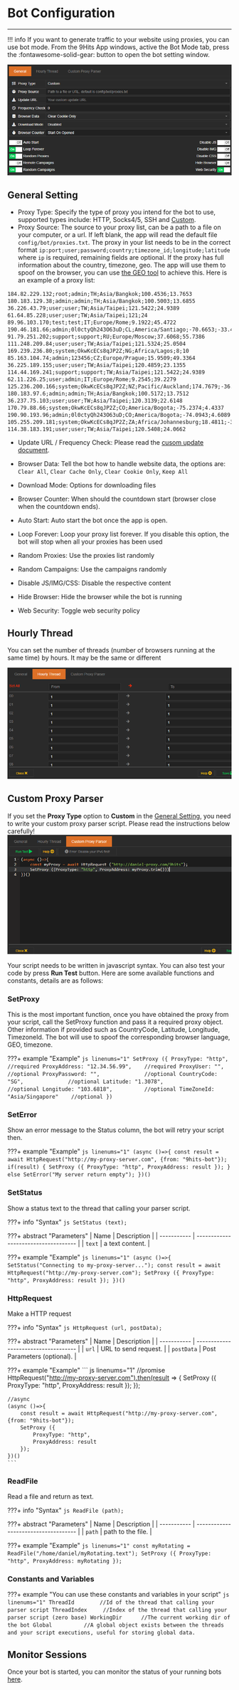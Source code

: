 # Bot Configuration
---------

!!! info
    If you want to generate traffic to your website using proxies, you can use bot mode. From the 9Hits App windows, active the Bot Mode tab, press the :fontawesome-solid-gear: button to open the bot setting window.

![Exchange Mode](../../imgs/bot-setting.png)

## General Setting
* Proxy Type: Specify the type of proxy you intend for the bot to use, supported types include: HTTP, Socks4/5, SSH and [Custom](#custom-proxy-parser).
* Proxy Source: The source to your proxy list, can be a path to a file on your computer, or a url. If left blank, the app will read the default file `config/bot/proxies.txt`. The proxy in your list needs to be in the correct format `ip:port;user;password;country;timezone_id;longitude;latitude` where `ip` is required, remaining fields are optional. If the proxy has full information about the country, timezone, geo. The app will use them to spoof on the browser, you can use [the GEO tool](geo-proxy.md) to achieve this. Here is an example of a proxy list:
```
184.82.229.132;root;admin;TH;Asia/Bangkok;100.4536;13.7653
180.183.129.38;admin;admin;TH;Asia/Bangkok;100.5003;13.6855
36.226.43.79;user;user;TW;Asia/Taipei;121.5422;24.9389
61.64.85.228;user;user;TW;Asia/Taipei;121;24
89.96.103.170;test;test;IT;Europe/Rome;9.1922;45.4722
190.46.181.66;admin;0l0ctyQh243O63uD;CL;America/Santiago;-70.6653;-33.4513
91.79.251.202;support;support;RU;Europe/Moscow;37.6068;55.7386
111.248.209.84;user;user;TW;Asia/Taipei;121.5324;25.0504
169.239.236.80;system;OkwKcECs8qJP2Z;NG;Africa/Lagos;8;10
85.163.104.74;admin;123456;CZ;Europe/Prague;15.9509;49.3364
36.225.189.155;user;user;TW;Asia/Taipei;120.4859;23.1355
114.44.169.241;support;support;TW;Asia/Taipei;121.5422;24.9389
62.11.226.25;user;admin;IT;Europe/Rome;9.2545;39.2279
125.236.200.166;system;OkwKcECs8qJP2Z;NZ;Pacific/Auckland;174.7679;-36.8506
180.183.97.6;admin;admin;TH;Asia/Bangkok;100.5172;13.7512
36.237.75.103;user;user;TW;Asia/Taipei;120.3139;22.6148
170.79.88.66;system;OkwKcECs8qJP2Z;CO;America/Bogota;-75.2374;4.4337
190.90.193.96;admin;0l0ctyQh243O63uD;CO;America/Bogota;-74.0943;4.6089
105.255.209.181;system;OkwKcECs8qJP2Z;ZA;Africa/Johannesburg;18.4811;-34.0486
114.38.183.191;user;user;TW;Asia/Taipei;120.5408;24.0662
```
* Update URL / Frequency Check: Please read the [cusom update document](custom-update.md).
* Browser Data: Tell the bot how to handle website data, the options are: `Clear All`, `Clear Cache Only`, `Clear Cookie Only`, `Keep All`
* Download Mode: Options for downloading files
* Browser Counter: When should the countdown start (browser close when the countdown ends).

* Auto Start: Auto start the bot once the app is open.
* Loop Forever: Loop your proxy list forever. If you disable this option, the bot will stop when all your proxies has been used
* Random Proxies: Use the proxies list randomly
* Random Campaigns: Use the campaigns randomly
* Disable JS/IMG/CSS: Disable the respective content
* Hide Browser: Hide the browser while the bot is running
* Web Security: Toggle web security policy

## Hourly Thread
You can set the number of threads (number of browsers running at the same time) by hours. It may be the same or different

![Hourly Thread](../../imgs/bot-hourly-thread.png)

## Custom Proxy Parser
If you set the **Proxy Type** option to **Custom** in the [General Setting](#general-setting), you need to write your custom proxy parser script. Please read the instructions below carefully!
![Custom Proxy Parser](../../imgs/bot-custom-proxy.png)

Your script needs to be written in javascript syntax. You can also test your code by press **Run Test** button. Here are some available functions and constants, details are as follows:
### SetProxy
This is the most important function, once you have obtained the proxy from your script, call the SetProxy function and pass it a required proxy object. Other information if provided such as CountryCode, Latitude, Longitude, TimezoneId. The bot will use to spoof the corresponding browser language, GEO, timezone.

???+ example "Example"
    ``` js linenums="1"
    SetProxy ({
        ProxyType: "http",              //required
        ProxyAddress: "12.34.56.99",    //required
        ProxyUser: "",                  //optional
        ProxyPassword: "",              //optional
        CountryCode: "SG",              //optional
        Latitude: "1.3078",             //optional
        Longitude: "103.6818",          //optional
        TimeZoneId: "Asia/Singapore"    //optional
    })
    ```

### SetError
Show an error message to the Status column, the bot will retry your script then.

???+ example "Example"
    ``` js linenums="1"
    (async ()=>{
        const result = await HttpRequest("http://my-proxy-server.com", {from: "9hits-bot"});
        if(result) {
            SetProxy ({
                ProxyType: "http",
                ProxyAddress: result
            });
        }
        else SetError("My server return empty");
    })()
    ```

### SetStatus 
Show a status text to the thread that calling your parser script.

???+ info "Syntax"
    ``` js
    SetStatus (text);
    ```

???+ abstract "Parameters"
    | Name      | Description                          |
    | ----------- | ------------------------------------ |
    | `text`       | a text content.  |

???+ example "Example"
    ``` js linenums="1"
    (async ()=>{
        SetStatus("Connecting to my-proxy-server...");
        const result = await HttpRequest("http://my-proxy-server.com");
        SetProxy ({
            ProxyType: "http",
            ProxyAddress: result
        });
    })()
    ```

### HttpRequest 
Make a HTTP request

???+ info "Syntax"
    ``` js
    HttpRequest (url, postData);
    ```

???+ abstract "Parameters"
    | Name      | Description                          |
    | ----------- | ------------------------------------ |
    | `url`       | URL to send request.  |
    | `postData`       | Post Parameters (optional).  |

???+ example "Example"
    ``` js linenums="1"
    //promise
    HttpRequest("http://my-proxy-server.com").then(result => {
        SetProxy ({
            ProxyType: "http",
            ProxyAddress: result
        });
    });

    //async
    (async ()=>{
        const result = await HttpRequest("http://my-proxy-server.com", {from: "9hits-bot"});
        SetProxy ({
            ProxyType: "http",
            ProxyAddress: result
        });
    })()
    ```

### ReadFile 
Read a file and return as text.

???+ info "Syntax"
    ``` js
    ReadFile (path);
    ```

???+ abstract "Parameters"
    | Name      | Description                          |
    | ----------- | ------------------------------------ |
    | `path`       | path to the file.  |

???+ example "Example"
    ``` js linenums="1"
    const myRotating = ReadFile("/home/daniel/myRotating.text");
    SetProxy ({
        ProxyType: "http",
        ProxyAddress: myRotating
    });
    ```

### Constants and Variables
???+ example "You can use these constants and variables in your script"
    ``` js linenums="1"
    ThreadId        //Id of the thread that calling your parser script
    ThreadIndex     //Index of the thread that calling your parser script (zero base)
    WorkingDir      //The current working dir of the bot
    Global          //A global object exists between the threads and your script executions, useful for storing global data.
    ```

## Monitor Sessions
Once your bot is started, you can monitor the status of your running bots [here](https://panel.9hits.com/bot/sessions).
